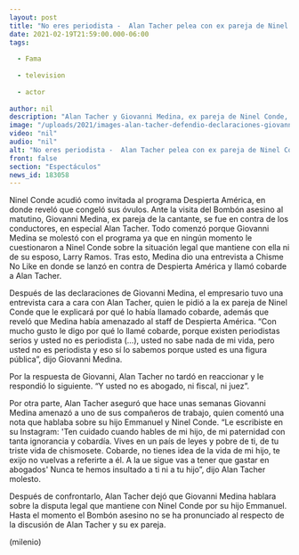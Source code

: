 ```yaml
---
layout: post
title: "No eres periodista -  Alan Tacher pelea con ex pareja de Ninel Conde en pleno programa"
date: 2021-02-19T21:59:00.000-06:00
tags:
  
  - Fama
  
  - television
  
  - actor
  
author: nil
description: "Alan Tacher y Giovanni Medina, ex pareja de Ninel Conde, pelearon en un programa. Te contamos la razón de la discusión. "
image: "/uploads/2021/images-alan-tacher-defendio-declaraciones-giovanni_32_0_1045_650.jpg"
video: "nil"
audio: "nil"
alt: "No eres periodista -  Alan Tacher pelea con ex pareja de Ninel Conde en pleno programa"
front: false
section: "Espectáculos"
news_id: 183058
---
```


Ninel Conde acudió como invitada al programa Despierta América, en donde reveló que congeló sus óvulos. Ante la visita del Bombón asesino al matutino, Giovanni Medina, ex pareja de la cantante, se fue en contra de los conductores, en especial Alan Tacher.  Todo comenzó porque Giovanni Medina se molestó con el programa ya que en ningún momento le cuestionaron a Ninel Conde sobre la situación legal que mantiene con ella ni de su esposo, Larry Ramos. Tras esto, Medina dio una entrevista a Chisme No Like en donde se lanzó en contra de Despierta América y llamó cobarde a Alan Tacher.  

Después de las declaraciones de Giovanni Medina, el empresario tuvo una entrevista cara a cara con Alan Tacher, quien le pidió a la ex pareja de Ninel Conde que le explicará por qué lo había llamado cobarde, además que reveló que Medina había amenazado al staff de Despierta América. “Con mucho gusto le digo por qué lo llamé cobarde, porque existen periodistas serios y usted no es periodista (…), usted no sabe nada de mi vida, pero usted no es periodista y eso sí lo sabemos porque usted es una figura pública”, dijo Giovanni Medina. 

Por la respuesta de Giovanni, Alan Tacher no tardó en reaccionar y le respondió lo siguiente. “Y usted no es abogado, ni fiscal, ni juez”. 

Por otra parte, Alan Tacher aseguró que hace unas semanas Giovanni Medina amenazó a uno de sus compañeros de trabajo, quien comentó una nota que hablaba sobre su hijo Emmanuel y Ninel Conde. “Le escribiste en su Instagram: 'Ten cuidado cuando hables de mi hijo, de mi paternidad con tanta ignorancia y cobardía. Vives en un país de leyes y pobre de ti, de tu triste vida de chismosete. Cobarde, no tienes idea de la vida de mi hijo, te exijo no vuelvas a referirte a él. A la ue sigue vas a tener que gastar en abogados' Nunca te hemos insultado a ti ni a tu hijo”, dijo Alan Tacher molesto. 

Después de confrontarlo, Alan Tacher dejó que Giovanni Medina hablara sobre la disputa legal que mantiene con Ninel Conde por su hijo Emmanuel. Hasta el momento el Bombón asesino no se ha pronunciado al respecto de la discusión de Alan Tacher y su ex pareja. 


(milenio)